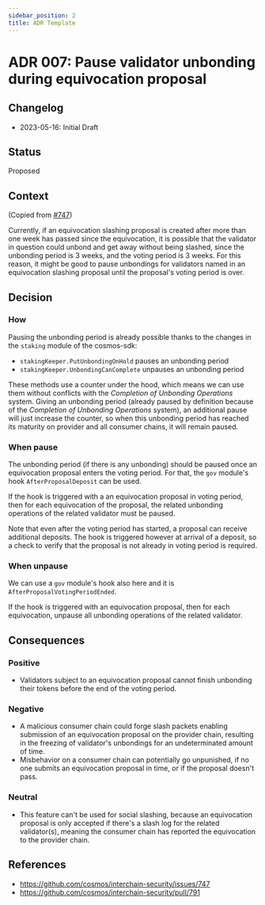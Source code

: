 ```yaml
---
sidebar_position: 2
title: ADR Template
---
```

# ADR 007: Pause validator unbonding during equivocation proposal

## Changelog
* 2023-05-16: Initial Draft

## Status

Proposed

## Context

(Copied from [#747](https://github.com/cosmos/interchain-security/issues/747))

Currently, if an equivocation slashing proposal is created after more than one
week has passed since the equivocation, it is possible that the validator in
question could unbond and get away without being slashed, since the unbonding
period is 3 weeks, and the voting period is 3 weeks. For this reason, it might
be good to pause unbondings for validators named in an equivocation slashing
proposal until the proposal's voting period is over.

## Decision

### How

Pausing the unbonding period is already possible thanks to the changes in the
`staking` module of the cosmos-sdk:
- `stakingKeeper.PutUnbondingOnHold` pauses an unbonding period
- `stakingKeeper.UnbondingCanComplete` unpauses an unbonding period

These methods use a counter under the hood, which means we can use them without 
conflicts with the *Completion of Unbonding Operations* system. Giving an
unbonding period (already paused by definition because of the *Completion of
Unbonding Operations* system), an additional pause will just increase the
counter, so when this unbonding period has reached its maturity on provider
and all consumer chains, it will remain paused.

### When pause

The unbonding period (if there is any unbonding) should be paused once an
equivocation proposal enters the voting period. For that, the `gov` module's
hook `AfterProposalDeposit` can be used. 

If the hook is triggered with a an equivocation proposal in voting period, then
for each equivocation of the proposal, the related unbonding operations of the
related validator must be paused.

Note that even after the voting period has started, a proposal can receive
additional deposits. The hook is triggered however at arrival of a deposit, so
a check to verify that the proposal is not already in voting period is
required.

### When unpause

We can use a `gov` module's hook also here and it is
`AfterProposalVotingPeriodEnded`.

If the hook is triggered with an equivocation proposal, then for each
equivocation, unpause all unbonding operations of the related validator.

## Consequences

### Positive

- Validators subject to an equivocation proposal cannot finish unbonding
  their tokens before the end of the voting period.

### Negative

- A malicious consumer chain could forge slash packets enabling submission of
  an equivocation proposal on the provider chain, resulting in the freezing of
  validator's unbondings for an undeterminated amount of time.
- Misbehavior on a consumer chain can potentially go unpunished, if no one
  submits an equivocation proposal in time, or if the proposal doesn't pass.

### Neutral

- This feature can't be used for social slashing, because an equivocation
  proposal is only accepted if there's a slash log for the related
  validator(s), meaning the consumer chain has reported the equivocation to
  the provider chain.

## References

* https://github.com/cosmos/interchain-security/issues/747
* https://github.com/cosmos/interchain-security/pull/791
